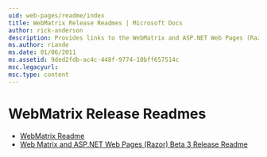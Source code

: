 ```yaml
---
uid: web-pages/readme/index
title: WebMatrix Release Readmes | Microsoft Docs
author: rick-anderson
description: Provides links to the WebMatrix and ASP.NET Web Pages (Razor) 1.0 Release Readme and the Beta 3 Release Readme.
ms.author: riande
ms.date: 01/06/2011
ms.assetid: 9ded2fdb-ac4c-448f-9774-10bff657514c
msc.legacyurl: 
msc.type: content
---
```

# WebMatrix Release Readmes

- [WebMatrix Readme](overview.md)
- [Web Matrix and ASP.NET Web Pages (Razor) Beta 3 Release Readme](beta3.md)
